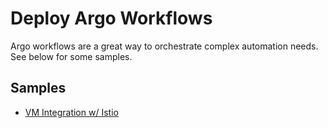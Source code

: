 # Deploy Argo Workflows
Argo workflows are a great way to orchestrate complex automation needs.  See below for some samples.

## Samples
- [VM Integration w/ Istio](./vm-integration/README.md)